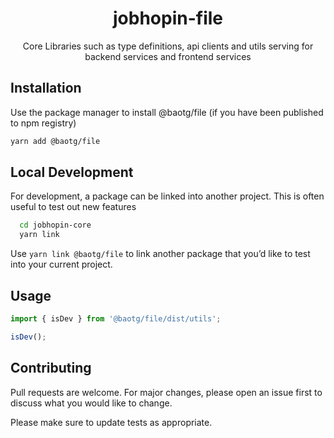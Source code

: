 <div align="center">
  <h1>jobhopin-file</h1>
  <p>Core Libraries such as type definitions, api clients and utils serving for backend services and frontend services</p>
  </div>
</div>

## Installation

Use the package manager to install @baotg/file (if you have been published to npm registry)

```bash
yarn add @baotg/file
```

## Local Development
For development, a package can be linked into another project. This is often useful to test out new features

```bash
  cd jobhopin-core
  yarn link
```

Use `yarn link @baotg/file` to link another package that you’d like to test into your current project.

## Usage

```javascript
import { isDev } from '@baotg/file/dist/utils';

isDev();
```

## Contributing

Pull requests are welcome. For major changes, please open an issue first to discuss what you would like to change.

Please make sure to update tests as appropriate.
